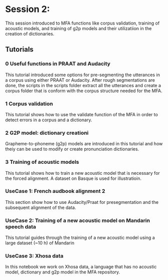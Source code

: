  # Session 2: 
This session introduced to MFA functions like corpus validation, training of acoustic models, and training of g2p models and their utilizatiion in the creation of dictionaries.

## Tutorials

### 0 Useful functions in PRAAT and Audacity
This tutorial introduced some options for pre-segmenting the utterances in a corpus using either PRAAT or Audacity. After rough segmentations are done, the scripts in the scripts folder extract all the utterances and create a corpus folder that is conform with the corpus structure needed for the MFA.

### 1 Corpus validation

This tutorial shows how to use the validate function of the MFA in order to detect errors in a corpus and a dictionary.

### 2 G2P model: dictionary creationi

Grapheme-to-phoneme (g2p) models are introduced in this tutorial and how theiy can be used to modify or create pronunciation dictionaries.

### 3 Training of acoustic models

This tutorial shows how to train a new acoustic model that is necessary for the forced alignment. A dataset on Basque is used for illustratioin.

### UseCase 1: French audbook alignment 2

This section show how to use Audacity/Praat for presegmentation and the subsequent alignment of the data.

### UseCase 2: Training of a new acoustic model on Mandarin speech data

This tutorial guides through the training of a new acoustic model using a large dataset (~10 h) of Mandarin

### UseCase 3: Xhosa data

In this notebook we work on Xhosa data, a language that has no acoustic model, dictionary and g2p model in the MFA repository.